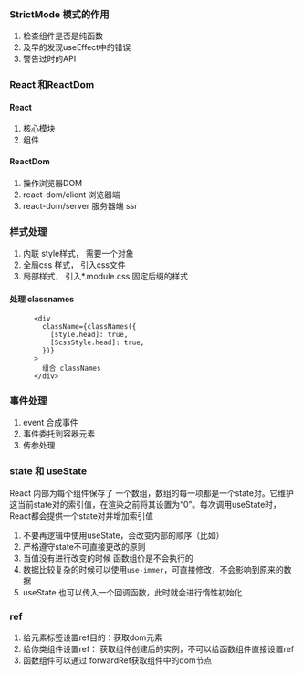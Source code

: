 ### StrictMode 模式的作用

1. 检查组件是否是纯函数
2. 及早的发现useEffect中的错误
3. 警告过时的API

### React 和ReactDom

#### React

1. 核心模块
2. 组件

#### ReactDom

1. 操作浏览器DOM
2. react-dom/client 浏览器端
3. react-dom/server 服务器端 ssr

### 样式处理

1. 内联 style样式， 需要一个对象
2. 全局css 样式， 引入css文件
3. 局部样式， 引入\*.module.css 固定后缀的样式

#### 处理 classnames

```
      <div
        className={classNames({
          [style.head]: true,
          [ScssStyle.head]: true,
        })}
      >
        组合 classNames
      </div>
```

### 事件处理

1. event 合成事件
2. 事件委托到容器元素
3. 传参处理

### state 和 useState

React 内部为每个组件保存了 一个数组，数组的每一项都是一个state对。它维护这当前state对的索引值，在渲染之前将其设置为“0”。每次调用useState时，React都会提供一个state对并增加索引值

1. 不要再逻辑中使用useState，会改变内部的顺序（比如）
2. 严格遵守state不可直接更改的原则
3. 当值没有进行改变的时候 函数组价是不会执行的
4. 数据比较复杂的时候可以使用`use-immer`，可直接修改，不会影响到原来的数据
5. useState 也可以传入一个回调函数，此时就会进行惰性初始化


### ref
1. 给元素标签设置ref目的：获取dom元素
2. 给你类组件设置ref： 获取组件创建后的实例，不可以给函数组件直接设置ref
3. 函数组件可以通过 forwardRef获取组件中的dom节点
